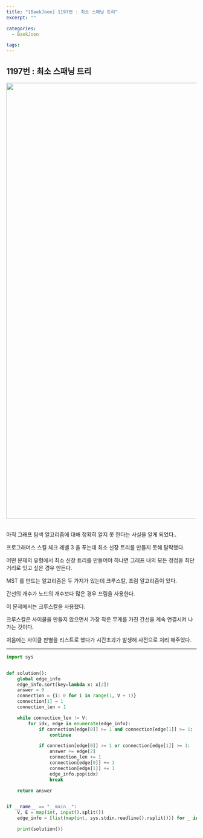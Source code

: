 ```yaml
---
title: "[BaekJoon] 1197번 : 최소 스패닝 트리"
excerpt: ""

categories:
  - BaekJoon

tags:
---
```


## 1197번 : 최소 스패닝 트리

<center><img width="1150" alt="" src="https://user-images.githubusercontent.com/54533309/107188963-e733c600-6a2b-11eb-8904-fbb64e8be831.png">
</center>

<br>

아직 그래프 탐색 알고리즘에 대해 정확히 알지 못 한다는 사실을 알게 되었다..

프로그래머스 스킬 체크 레벨 3 을 푸는데 최소 신장 트리를 만들지 못해 탈락했다.

어떤 문제의 유형에서 최소 신장 트리를 만들어야 하냐면 그래프 내의 모든 정점을 최단거리로 잇고 싶은 경우 만든다.

MST 를 만드는 알고리즘은 두 가지가 있는데 크루스칼, 프림 알고리즘이 있다.

간선의 개수가 노드의 개수보다 많은 경우 프림을 사용한다.

이 문제에서는 크루스칼을 사용했다.

크루스칼은 사이클을 만들지 않으면서 가장 작은 무게를 가진 간선을 계속 연결시켜 나가는 것이다.

처음에는 사이클 판별을 리스트로 했다가 시간초과가 발생해 사전으로 처리 해주었다.

---

```python
import sys


def solution():
	global edge_info
	edge_info.sort(key=lambda x: x[2])
	answer = 0
	connection = {i: 0 for i in range(1, V + 1)}
	connection[1] = 1
	connection_len = 1

	while connection_len != V:
		for idx, edge in enumerate(edge_info):
			if connection[edge[0]] >= 1 and connection[edge[1]] >= 1:
				continue

			if connection[edge[0]] >= 1 or connection[edge[1]] >= 1:
				answer += edge[2]
				connection_len += 1
				connection[edge[0]] += 1
				connection[edge[1]] += 1
				edge_info.pop(idx)
				break

	return answer


if __name__ == "__main__":
	V, E = map(int, input().split())
	edge_info = [list(map(int, sys.stdin.readline().rsplit())) for _ in range(E)]

	print(solution())
```

<br>